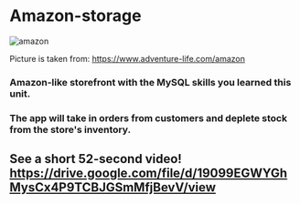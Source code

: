 # Amazon-storage
![amazon](https://user-images.githubusercontent.com/45444261/64350380-2ac80c00-cfbe-11e9-82e7-7338a01c8993.jpg)

Picture is taken from:  https://www.adventure-life.com/amazon
### Amazon-like storefront with the MySQL skills you learned this unit. 

### The app will take in orders from customers and deplete stock from the store's inventory. 
## See a short 52-second video! https://drive.google.com/file/d/19099EGWYGhMysCx4P9TCBJGSmMfjBevV/view
